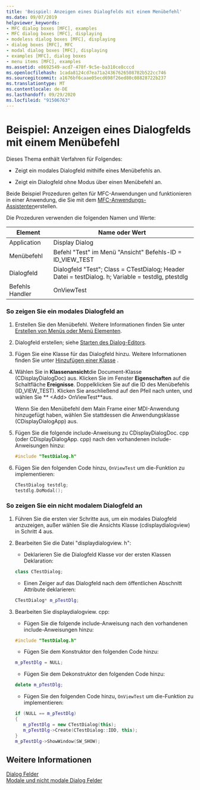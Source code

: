```yaml
---
title: 'Beispiel: Anzeigen eines Dialogfelds mit einem Menübefehl'
ms.date: 09/07/2019
helpviewer_keywords:
- MFC dialog boxes [MFC], examples
- MFC dialog boxes [MFC], displaying
- modeless dialog boxes [MFC], displaying
- dialog boxes [MFC], MFC
- modal dialog boxes [MFC], displaying
- examples [MFC], dialog boxes
- menu items [MFC], examples
ms.assetid: e8692549-acd7-478f-9c5e-ba310ce8cccd
ms.openlocfilehash: 1cada8124cd7ea71a24367626508782b522cc746
ms.sourcegitcommit: a1676bf6caae05ecd698f26ed80c08828722b237
ms.translationtype: MT
ms.contentlocale: de-DE
ms.lasthandoff: 09/29/2020
ms.locfileid: "91506763"
---
```

# <a name="example-displaying-a-dialog-box-via-a-menu-command"></a>Beispiel: Anzeigen eines Dialogfelds mit einem Menübefehl

Dieses Thema enthält Verfahren für Folgendes:

- Zeigt ein modales Dialogfeld mithilfe eines Menübefehls an.

- Zeigt ein Dialogfeld ohne Modus über einen Menübefehl an.

Beide Beispiel Prozeduren gelten für MFC-Anwendungen und funktionieren in einer Anwendung, die Sie mit dem [MFC-Anwendungs-Assistenten](reference/mfc-application-wizard.md)erstellen.

Die Prozeduren verwenden die folgenden Namen und Werte:

|Element|Name oder Wert|
|----------|-------------------|
|Application|Display Dialog|
|Menübefehl|Befehl "Test" im Menü "Ansicht" Befehls-ID = ID_VIEW_TEST|
|Dialogfeld|Dialogfeld "Test"; Class = CTestDialog; Header Datei = testDialog. h; Variable = testdlg, ptestdlg|
|Befehls Handler|OnViewTest|

### <a name="to-display-a-modal-dialog-box"></a>So zeigen Sie ein modales Dialogfeld an

1. Erstellen Sie den Menübefehl. Weitere Informationen finden Sie unter [Erstellen von Menüs oder Menü Elementen](../windows/menu-editor.md).

1. Dialogfeld erstellen; siehe [Starten des Dialog-Editors](../windows/creating-a-new-dialog-box.md).

1. Fügen Sie eine Klasse für das Dialogfeld hinzu. Weitere Informationen finden Sie unter [Hinzufügen einer Klasse](../ide/adding-a-class-visual-cpp.md) .

1. Wählen Sie in **Klassenansicht**die Document-Klasse (CDisplayDialogDoc) aus. Klicken Sie im Fenster **Eigenschaften** auf die Schaltfläche **Ereignisse**. Doppelklicken Sie auf die ID des Menübefehls (ID_VIEW_TEST). Klicken Sie anschließend auf den Pfeil nach unten, und wählen Sie ** \<Add> OnViewTest**aus.

   Wenn Sie den Menübefehl dem Main Frame einer MDI-Anwendung hinzugefügt haben, wählen Sie stattdessen die Anwendungsklasse (CDisplayDialogApp) aus.

1. Fügen Sie die folgende include-Anweisung zu CDisplayDialogDoc. cpp (oder CDisplayDialogApp. cpp) nach den vorhandenen include-Anweisungen hinzu:

   ```cpp
   #include "TestDialog.h"
   ```

1. Fügen Sie den folgenden Code hinzu, `OnViewTest` um die-Funktion zu implementieren:

   ```cpp
   CTestDialog testdlg;
   testdlg.DoModal();
   ```

### <a name="to-display-a-modeless-dialog-box"></a>So zeigen Sie ein nicht modalem Dialogfeld an

1. Führen Sie die ersten vier Schritte aus, um ein modales Dialogfeld anzuzeigen, außer wählen Sie die Ansichts Klasse (cdisplaydialogview) in Schritt 4 aus.

1. Bearbeiten Sie die Datei "displaydialogview. h":

   - Deklarieren Sie die Dialogfeld Klasse vor der ersten Klassen Deklaration:

   ```cpp
   class CTestDialog;
   ```

   - Einen Zeiger auf das Dialogfeld nach dem öffentlichen Abschnitt Attribute deklarieren:

   ```cpp
   CTestDialog* m_pTestDlg;
   ```

1. Bearbeiten Sie displaydialogview. cpp:

   - Fügen Sie die folgende include-Anweisung nach den vorhandenen include-Anweisungen hinzu:

   ```cpp
   #include "TestDialog.h"
   ```

   - Fügen Sie dem Konstruktor den folgenden Code hinzu:

   ```cpp
   m_pTestDlg = NULL;
   ```

   - Fügen Sie dem Dekonstruktor den folgenden Code hinzu:

   ```cpp
   delete m_pTestDlg;
   ```

   - Fügen Sie den folgenden Code hinzu, `OnViewTest` um die-Funktion zu implementieren:

   ```cpp
   if (NULL == m_pTestDlg)
   {
      m_pTestDlg = new CTestDialog(this);
      m_pTestDlg->Create(CTestDialog::IDD, this);
   }
   m_pTestDlg->ShowWindow(SW_SHOW);
   ```

## <a name="see-also"></a>Weitere Informationen

[Dialog Felder](dialog-boxes.md)<br/>
[Modale und nicht modale Dialog Felder](modal-and-modeless-dialog-boxes.md)
